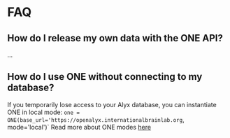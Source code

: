 # FAQ
## How do I release my own data with the ONE API?
...
## How do I use ONE without connecting to my database?
If you temporarily lose access to your Alyx database, you can instantiate ONE in local mode:
`one = ONE(base_url='https://openalyx.internationalbrainlab.org`, mode='local')`
Read more about ONE modes [here](notebooks/one_modes/one_modes.html)
